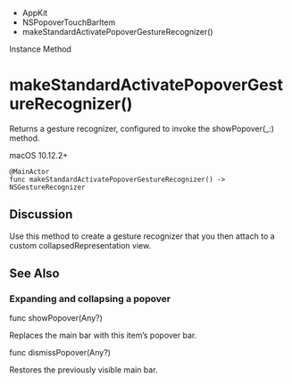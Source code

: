 

- AppKit
- NSPopoverTouchBarItem
-  makeStandardActivatePopoverGestureRecognizer() 

Instance Method

# makeStandardActivatePopoverGestureRecognizer()

Returns a gesture recognizer, configured to invoke the showPopover(_:) method.

macOS 10.12.2+

``` source
@MainActor
func makeStandardActivatePopoverGestureRecognizer() -> NSGestureRecognizer
```

## Discussion

Use this method to create a gesture recognizer that you then attach to a custom collapsedRepresentation view.

## See Also

### Expanding and collapsing a popover

func showPopover(Any?)

Replaces the main bar with this item’s popover bar.

func dismissPopover(Any?)

Restores the previously visible main bar.

